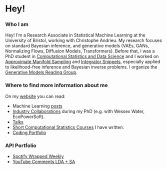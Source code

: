 # Hey!
### Who I am
Hey! I'm a Research Associate in Statistical Machine Learning at the University of Bristol, working with Christophe Andrieu. My research focuses on standard Bayesian inference, and generative models (VAEs, GANs, Normalizing Flows, Diffusion Models, Transformers). Before that, I was a PhD student in [Computational Statistics and Data Science](https://compass.blogs.bristol.ac.uk/students/mauro-camara-escudero/) and I worked on [Approximate Manifold Sampling](https://maurocamaraescudero.netlify.app/talk/bayescomp2023/) and [Integrator Snippets](https://arxiv.org/abs/2404.13302), especially applied to likelihood-free inference and Bayesian inverse problems. I organize the [Generative Models Reading Group](https://github.com/MauroCE/GMRG).

### Where to find more information about me
On my [website](https://maurocamaraescudero.netlify.app/) you can read:
- Machine Learning [posts](https://maurocamaraescudero.netlify.app/post/)
- [Industry Collaborations](https://maurocamaraescudero.netlify.app/industry/) during my PhD (e.g. with Wessex Water, EcoPowerSoft).
- [Talks](https://maurocamaraescudero.netlify.app/#talk)
- [Short Computational Statistics Courses](https://maurocamaraescudero.netlify.app/ramblings/) I have written.
- [Coding Portfolio](https://maurocamaraescudero.netlify.app/#projects)

### API Portfolio
- [Spotify Wrapped Weekly](https://maurocamaraescudero.netlify.app/project/spotify_mood_ring/)
- [YouTube Comments LDA + SA](https://maurocamaraescudero.netlify.app/project/breaking_italy/)

<!--
**MauroCE/mauroce** is a ✨ _special_ ✨ repository because its `README.md` (this file) appears on your GitHub profile.

Here are some ideas to get you started:

- 🔭 I’m currently working on ...
- 🌱 I’m currently learning ...
- 👯 I’m looking to collaborate on ...
- 🤔 I’m looking for help with ...
- 💬 Ask me about ...
- 📫 How to reach me: ...
- 😄 Pronouns: ...
- ⚡ Fun fact: ...
-->
